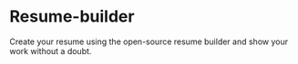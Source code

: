 # Resume-builder

Create your resume using the open-source resume builder and show your work without a doubt.
